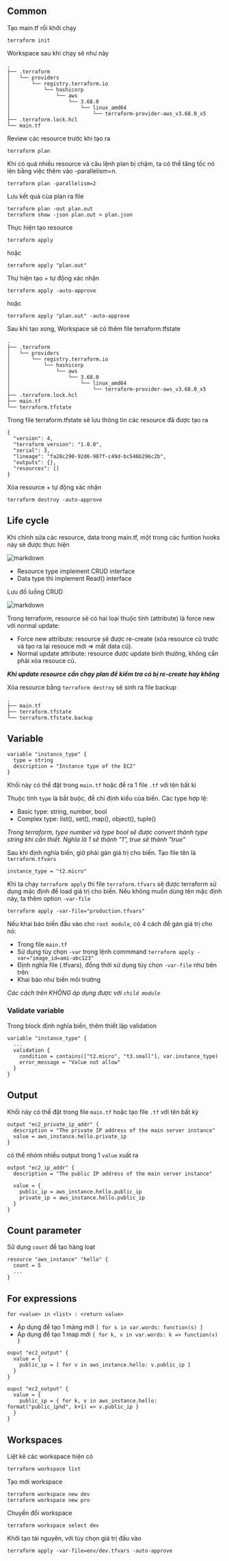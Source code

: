 ## Common
Tạo main.tf rồi khởi chạy
```
terraform init
```

Workspace sau khi chạy sẽ như này
```
.
├── .terraform
│   └── providers
│       └── registry.terraform.io
│           └── hashicorp
│               └── aws
│                   └── 3.68.0
│                       └── linux_amd64
│                           └── terraform-provider-aws_v3.68.0_x5
├── .terraform.lock.hcl
└── main.tf
```

Review các resource trước khi tạo ra
```
terraform plan
```

Khi có quá nhiều resource và câu lệnh plan bị chậm, ta có thể tăng tốc nó lên bằng việc thêm vào -parallelism=n.
```
terraform plan -parallelism=2
```

Lưu kết quả của plan ra file
```
terraform plan -out plan.out
terraform show -json plan.out > plan.json
```

Thực hiện tạo resource
```
terraform apply
```
hoặc
```
terraform apply "plan.out"
```

Thự hiện tạo + tự động xác nhận
```
terraform apply -auto-approve
```
hoặc
```
terraform apply "plan.out" -auto-approve
```

Sau khi tạo xong, Workspace sẽ có thêm file terraform.tfstate
```
.
├── .terraform
│   └── providers
│       └── registry.terraform.io
│           └── hashicorp
│               └── aws
│                   └── 3.68.0
│                       └── linux_amd64
│                           └── terraform-provider-aws_v3.68.0_x5
├── .terraform.lock.hcl
├── main.tf
└── terraform.tfstate
```

Trong file terraform.tfstate sẽ lưu thông tin các resource đã được tạo ra
```
{
  "version": 4,
  "terraform_version": "1.0.0",
  "serial": 3,
  "lineage": "fa28c290-92d6-987f-c49d-bc546b296c2b",
  "outputs": {},
  "resources": []
}
```

Xóa resource + tự động xác nhận
```
terraform destroy -auto-approve
```

## Life cycle

Khi chỉnh sửa các resource, data trong main.tf, một trong các funtion hooks này sẽ được thực hiện

![markdown](https://images.viblo.asia/533acb9f-dde3-43d6-baf9-db03c50b031d.png)

- Resource type implement CRUD interface
- Data type thì implement Read() interface

Lưu đồ luồng CRUD

![markdown](https://images.viblo.asia/93b08891-5a2e-4929-800d-6a248c6e5f25.jpg)

Trong terraform, resource sẽ có hai loại thuộc tính (attribute) là force new với normal update:
- Force new attribute: resource sẽ được re-create (xóa resource cũ trước và tạo ra lại resouce mới => mất data cũ).
- Normal update attribute: resource được update bình thường, không cần phải xóa resouce cũ.

***Khi update resource cần chạy plan để kiểm tra có bị re-create hay không***

Xóa resource bằng `terraform destroy` sẽ sinh ra file backup
```
.
├── main.tf
├── terraform.tfstate
└── terraform.tfstate.backup
```

## Variable
```
variable "instance_type" {
  type = string
  description = "Instance type of the EC2"
}
```
Khối này có thể đặt trong `main.tf` hoặc để ra 1 file `.tf` với tên bất kì

Thuộc tính `type` là bắt buộc, để chỉ định kiểu của biến. Các type hợp lệ:
- Basic type: string, number, bool
- Complex type: list(), set(), map(), object(), tuple()

*Trong terraform, type number và type bool sẽ được convert thành type string khi cần thiết. Nghĩa là 1 sẽ thành "1", true sẽ thành "true"*

Sau khi định nghĩa biến, giờ phải gán giá trị cho biến. Tạo file tên là `terraform.tfvars`
```
instance_type = "t2.micro"
```
Khi ta chạy `terraform apply` thì file `terraform.tfvars` sẽ được terraform sử dụng mặc định để load giá trị cho biến. Nếu không muốn dùng tên mặc định này, ta thêm option `-var-file`
```
terraform apply -var-file="production.tfvars"
```
Nếu khai báo biến đầu vào cho `root module`, có 4 cách để gán giá trị cho nó:
- Trong file `main.tf`
- Sử dụng tùy chọn `-var` trong lệnh commmand `terraform apply -var="image_id=ami-abc123"`
- Định nghĩa file (.tfvars), đồng thời sử dụng tùy chọn `-var-file` như bên trên
- Khai báo như biến môi trường

*Các cách trên KHÔNG áp dụng được với `child module`*

### Validate variable
Trong block định nghĩa biến, thêm thiết lập validation
```
variable "instance_type" {
  ...
  validation {
    condition = contains(["t2.micro", "t3.small"], var.instance_type)
    error_message = "Value not allow"
  }
}
```

## Output

Khối này có thể đặt trong file `main.tf` hoặc tạo file `.tf` với tên bất kỳ
```
output "ec2_private_ip_addr" {
  description = "The private IP address of the main server instance"
  value = aws_instance.hello.private_ip
}
```

có thể nhóm nhiều output trong 1 `value` xuất ra
```
output "ec2_ip_addr" {
  description = "The public IP address of the main server instance"

  value = {
    public_ip = aws_instance.hello.public_ip
    private_ip = aws_instance.hello.public_ip
  }
}
```

## Count parameter

Sử dụng `count` để tạo hàng loạt
```
resource "aws_instance" "hello" {
  count = 5
  ...
}
```

## For expressions

```
for <value> in <list> : <return value>
```
- Áp dụng để tạo 1 mảng mới `[ for s in var.words: function(s) ]`
- Áp dụng để tạo 1 map mới `{ for k, v in var.words: k => function(v) }`

```
ouput "ec2_output" {
  value = {
    public_ip = [ for v in aws_instance.hello: v.public_ip ]
  }
}
```
```
ouput "ec2_output" {
  value = {
    public_ip = { for k, v in aws_instance.hello: format("public_ip%d", k+1) => v.public_ip }
  }
}
```
## Workspaces

Liệt kê các workspace hiện có
```
terraform workspace list
```

Tạo mới workspace
```
terraform workspace new dev
terraform workspace new pro
```

Chuyển đổi workspace
```
terraform workspace select dev
```

Khởi tạo tài nguyên, với tùy chọn giá trị đầu vào
```
terraform apply -var-file=env/dev.tfvars -auto-approve
```
